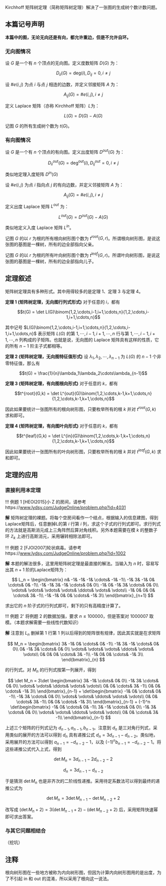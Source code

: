 Kirchhoff 矩阵树定理（简称矩阵树定理）解决了一张图的生成树个数计数问题。

## 本篇记号声明

**本篇中的图，无论无向还是有向，都允许重边，但是不允许自环。**

### 无向图情况

设 $G$ 是一个有 $n$ 个顶点的无向图。定义度数矩阵 $D(G)$ 为：

$$D_{ii}(G) = \mathrm{deg}(i), D_{ij} = 0, i\neq j$$ 

设 $\#e(i,j)$ 为点 $i$ 与点 $j$ 相连的边数，并定义邻接矩阵 $A$ 为：

$$A_{ij}(G)=\#e(i,j), i\neq j$$ 

定义 Laplace 矩阵（亦称 Kirchhoff 矩阵）$L$为：

$$L(G) = D(G) - A(G)$$

记图 $G$ 的所有生成树个数为 $t(G)$。

### 有向图情况

设 $G$ 是一个有 $n$ 个顶点的有向图。定义出度矩阵 $D^{out}(G)$ 为：

$$D^{out}_{ii}(G) = \mathrm{deg^{out}}(i), D^{out}_{ij} = 0, i\neq j$$ 

类似地定理入度矩阵 $D^{in}(G)$

设 $\#e(i,j)$ 为点 $i$ 指向点 $j$ 的有向边数，并定义邻接矩阵 $A$ 为：

$$A_{ij}(G)=\#e(i,j), i\neq j$$ 

定义出度 Laplace 矩阵 $L^{out}$ 为：

$$L^{out}(G) = D^{out}(G) - A(G)$$

类似地定义入度 Laplace 矩阵 $L^{in}$。

记图 $G$ 的以 $r$ 为根的所有根向树形图个数为 $t^{root}(G,r)$。所谓根向树形图，是说这张图的基图是一棵树，所有的边全部指向父亲。

记图 $G$ 的以 $r$ 为根的所有叶向树形图个数为 $t^{leaf}(G,r)$。所谓叶向树形图，是说这张图的基图是一棵树，所有的边全部指向儿子。

## 定理叙述

矩阵树定理具有多种形式。其中用得较多的是定理 1、定理 3 与定理 4。

**定理 1 (矩阵树定理，无向图行列式形式)** 对于任意的 $i$，都有

$$t(G) = \det L(G)\binom{1,2,\cdots,i-1,i+1,\cdots,n}{1,2,\cdots,i-1,i+1,\cdots,n}$$

其中记号 $L(G)\binom{1,2,\cdots,i-1,i+1,\cdots,n}{1,2,\cdots,i-1,i+1,\cdots,n}$ 表示矩阵 $L(G)$ 的第 $1,\cdots,i-1,i+1,\cdots,n$ 行与第 $1,\cdots,i-1,i+1,\cdots,n$ 列构成的子矩阵。也就是说，无向图的 Laplace 矩阵具有这样的性质，它的所有 $n-1$ 阶主子式都相等。

**定理 2 (矩阵树定理，无向图特征值形式)** 设 $\lambda_1, \lambda_2, \cdots, \lambda_{n-1}$ 为 $L(G)$ 的 $n - 1$ 个非零特征值，那么有

$$t(G) = \frac{1}{n}\lambda_1\lambda_2\cdots\lambda_{n-1}$$

**定理 3 (矩阵树定理，有向图根向形式)** 对于任意的 $k$，都有

$$t^{root}(G,k) = \det L^{out}(G)\binom{1,2,\cdots,k-1,k+1,\cdots,n}{1,2,\cdots,k-1,k+1,\cdots,n}$$

因此如果要统计一张图所有的根向树形图，只要枚举所有的根 $k$ 并对 $t^{root}(G,k)$ 求和即可。

**定理 4 (矩阵树定理，有向图叶向形式)** 对于任意的 $k$，都有

$$t^{leaf}(G,k) = \det L^{in}(G)\binom{1,2,\cdots,k-1,k+1,\cdots,n}{1,2,\cdots,k-1,k+1,\cdots,n}$$

因此如果要统计一张图所有的叶向树形图，只要枚举所有的根 $k$ 并对 $t^{leaf}(G,k)$ 求和即可。

## 定理的应用

### 直接利用本定理

!!! 例题 1
    [HEOI2015]小 Z 的房间，请参考https://www.lydsy.com/JudgeOnline/problem.php?id=4031

**解** 矩阵树定理的裸题。将每个空房间看作一个结点，根据输入的信息建图，得到Laplace矩阵后，任意删掉L的第 $i$ 行第 $i$ 列，求这个子式的行列式即可。求行列式的方法就是高斯消元成上三角阵然后算对角线积。另外本题需要在模 $k$ 的整数子环 $\mathbb{Z}_k$ 上进行高斯消元，采用辗转相除法即可。

!!! 例题 2
    [FJOI2007]轮状病毒。请参考https://www.lydsy.com/JudgeOnline/problem.php?id=1002

**解** 本题的解法很多，这里用矩阵树定理是最直接的解法。当输入为 $n$ 时，容易写出其 $n+1$ 阶的Laplace矩阵为：

$$
L_n = \begin{bmatrix}
n&	-1&	-1&	-1&	\cdots&	-1&	-1\\
-1&	3&	-1&	0&	\cdots&	0&	-1\\
-1&	-1&	3&	-1&	\cdots&	0&	0\\
-1&	0&	-1&	3&	\cdots&	0&	0\\
\vdots&	\vdots&	\vdots&	\vdots&	\ddots&	\vdots&	\vdots\\
-1&	0&	0&	0&	\cdots&	3&	-1\\
-1&	-1&	0&	0&	\cdots&	-1&	3\\
\end{bmatrix}_{n+1}
$$

求出它的 $n$ 阶子式的行列式即可，剩下的只有高精度计算了。

!!! 例题 2'
    将例题 2 的数据加强，要求 $n\leq 100000$，但是答案对 1000007 取模。（本题求解需要一些线性代数知识）

**解** 注意到 $L_n$ 删掉第 1 行第 1 列以后得到的矩阵很有规律，因此其实就是在求矩阵

$$
M_n = \begin{bmatrix}
3&	-1&	0&	\cdots&	0&	-1\\
-1&	3&	-1&	\cdots&	0&	0\\
0&	-1&	3&	\cdots&	0&	0\\
\vdots&	\vdots&	\vdots&	\ddots&	\vdots&	\vdots\\
0&	0&	0&	\cdots&	3&	-1\\
-1&	0&	0&	\cdots&	-1&	3\\
\end{bmatrix}_{n}
$$

的行列式。对 $M_n$ 的行列式按第一列展开，得到

$$
\det M_n = 3\det \begin{bmatrix}
3&	-1&	\cdots&	0&	0\\
-1&	3&	\cdots&	0&	0\\
\vdots&	\vdots&	\ddots&	\vdots&	\vdots\\
0&	0&	\cdots&	3&	-1\\
0&	0&	\cdots&	-1&	3\\
\end{bmatrix}_{n-1} + \det\begin{bmatrix}
-1&	0&	\cdots&	0&	-1\\
-1&	3&	\cdots&	0&	0\\
\vdots&	\vdots&	\ddots&	\vdots&	\vdots\\
0&	0&	\cdots&	3&	-1\\
0&	0&	\cdots&	-1&	3\\
\end{bmatrix}_{n-1} + (-1)^n \det\begin{bmatrix}
-1&	0&	\cdots&	0&	-1\\
3&	-1&	\cdots&	0&	0\\
-1&	3&	\cdots&	0&	0\\
\vdots&	\vdots&	\ddots&	\vdots&	\vdots\\
0&	0&	\cdots&	3&	-1\\
\end{bmatrix}_{n-1}
$$

上述三个矩阵的行列式记为 $d_{n-1}, a_{n-1}, b_{n-1}$。注意到 $d_n$ 是三对角行列式，采用类似的展开的方法可以得到 $d_n$ 具有递推公式 $d_n=3d_{n-1}-d_{n-2}$。类似地，采用展开的方法可以得到 $a_{n-1}=-d_{n-2}-1$，以及 $(-1)^n b_{n-1}=-d_{n-2}-1$。将这些递推公式代入上式，得到

$$\det M_n = 3d_{n-1}-2d_{n-2}-2$$

$$d_n = 3d_{n-1}-d_{n-2}$$

于是猜测 $\det M_n$ 也是非齐次的二阶线性递推。采用待定系数法可以得到最终的递推公式为

$$\det M_n = 3\det M_{n-1} - \det M_{n-2} + 2$$

改写成 $(\det M_n+2) = 3(\det M_{n-1}+2) - (\det M_{n-2} + 2)$ 后，采用矩阵快速幂即可求出答案。

### 与其它问题相结合

（挖坑）

## 注释

根向树形图在一些地方被称为内向树形图，但因为计算内向树形图用的是出度，为了不引起 in 和 out 的混淆，所以采用了根向这一说法。
